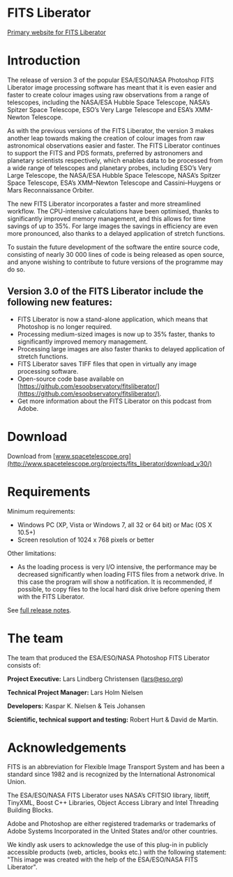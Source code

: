 # FITS Liberator

[Primary website for FITS Liberator](http://www.spacetelescope.org/projects/fits_liberator/)

# Introduction
The release of version 3 of the popular ESA/ESO/NASA Photoshop FITS Liberator image processing software has meant that it is even easier and faster to create colour images using raw observations from a range of telescopes, including the NASA/ESA Hubble Space Telescope, NASA’s Spitzer Space Telescope, ESO’s Very Large Telescope and ESA’s XMM-Newton Telescope.

As with the previous versions of the FITS Liberator, the version 3 makes another leap towards making the creation of colour images from raw astronomical observations easier and faster. The FITS Liberator continues to support the FITS and PDS formats, preferred by astronomers and planetary scientists respectively, which enables data to be processed from a wide range of telescopes and planetary probes, including ESO’s Very Large Telescope, the NASA/ESA Hubble Space Telescope, NASA’s Spitzer Space Telescope, ESA’s XMM–Newton Telescope and Cassini–Huygens or Mars Reconnaissance Orbiter.

The new FITS Liberator incorporates a faster and more streamlined workflow. The CPU-intensive calculations have been optimised, thanks to significantly improved memory management, and this allows for time savings of up to 35%. For large images the savings in efficiency are even more pronounced, also thanks to a delayed application of stretch functions.

To sustain the future development of the software the entire source code, consisting of nearly 30 000 lines of code is being released as open source, and anyone wishing to contribute to future versions of the programme may do so.

## Version 3.0 of the FITS Liberator include the following new features:

* FITS Liberator is now a stand-alone application, which means that Photoshop is no longer required.
* Processing medium-sized images is now up to 35% faster, thanks to significantly improved memory management.
* Processing large images are also faster thanks to delayed application of stretch functions.
* FITS Liberator saves TIFF files that open in virtually any image processing software.
* Open-source code base available on [https://github.com/esoobservatory/fitsliberator/](https://github.com/esoobservatory/fitsliberator/).
* Get more information about the FITS Liberator on this podcast from Adobe.

# Download

Download from [www.spacetelescope.org](http://www.spacetelescope.org/projects/fits_liberator/download_v30/)

# Requirements

Minimum requirements:

* Windows PC (XP, Vista or Windows 7, all 32 or 64 bit) or Mac (OS X 10.5+)
* Screen resolution of 1024 x 768 pixels or better

Other limitations:

* As the loading process is very I/O intensive, the performance may be decreased significantly when loading FITS files from a network drive. In this case the program will show a notification. It is recommended, if possible, to copy files to the local hard disk drive before opening them with the FITS Liberator.

See [full release notes](http://www.spacetelescope.org/projects/fits_liberator/v30files/).

# The team

The team that produced the ESA/ESO/NASA Photoshop FITS Liberator consists of:

**Project Executive:** Lars Lindberg Christensen (lars@eso.org)

**Technical Project Manager:** Lars Holm Nielsen

**Developers:** Kaspar K. Nielsen & Teis Johansen

**Scientific, technical support and testing:** Robert Hurt & David de Martin.

# Acknowledgements
FITS is an abbreviation for Flexible Image Transport System and has been a standard since 1982 and is recognized by the International Astronomical Union.

The ESA/ESO/NASA FITS Liberator uses NASA’s CFITSIO library, libtiff, TinyXML, Boost C++ Libraries, Object Access Library and Intel Threading Building Blocks.

Adobe and Photoshop are either registered trademarks or trademarks of Adobe Systems Incorporated in the United States and/or other countries.

We kindly ask users to acknowledge the use of this plug-in in publicly accessible products (web, articles, books etc.) with the following statement: "This image was created with the help of the ESA/ESO/NASA FITS Liberator".
